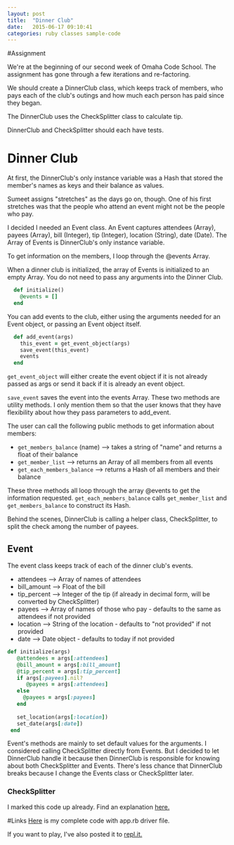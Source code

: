 ```yaml
---
layout: post
title:  "Dinner Club"
date:   2015-06-17 09:10:41
categories: ruby classes sample-code
---
```

#Assignment

We're at the beginning of our second week of Omaha Code School.  The assignment has gone through a few iterations and re-factoring.

We should create a DinnerClub class, which keeps track of members, who pays each of the club's outings and how much each person has paid since they began.

The DinnerClub uses the CheckSplitter class to calculate tip.

DinnerClub and CheckSplitter should each have tests.

# Dinner Club
At first, the DinnerClub's only instance variable was a Hash that stored the member's names as keys and their balance as values.

Sumeet assigns "stretches" as the days go on, though.  One of his first stretches was that the people who attend an event might not be the people who pay.

I decided I needed an Event class. An Event captures attendees (Array), payees (Array), bill (Integer), tip (Integer), location (String), date (Date).  The Array of Events is DinnerClub's only instance variable.

To get information on the members, I loop through the @events Array.

When a dinner club is initialized, the array of Events is initialized to an empty Array.  You do not need to pass any arguments into the Dinner Club.

```ruby
  def initialize()
    @events = []
  end
```

You can add events to the club, either using the arguments needed for an Event object, or passing an Event object itself.



```ruby
  def add_event(args)
    this_event = get_event_object(args)
    save_event(this_event)
    events
  end
```


`get_event_object` will either create the event object if it is not already passed as args or send it back if it is already an event object.

`save_event` saves the event into the events Array.
These two methods are utility methods.  I only mention them so that the user knows that they have flexibility about how they pass parameters to add_event.

The user can call the following public methods to get information about members:

  - `get_members_balance` (name)     --> takes a string of "name" and returns a float of their balance
  - `get_member_list`                --> returns an Array of all members from all events
  - `get_each_members_balance`       --> returns a Hash of all members and their balance 
 
These three methods all loop through the array @events to get the information requested.  `get_each_members_balance` calls `get_member_list` and `get_members_balance` to construct its Hash.

Behind the scenes, DinnerClub is calling a helper class, CheckSplitter, to split the check among the number of payees.

## Event

The event class keeps track of each of the dinner club's events.

  - attendees     --> Array of names of attendees
  - bill_amount   --> Float of the bill
  - tip_percent   --> Integer of the tip (if already in decimal form, will be converted by CheckSplitter)
  - payees        --> Array of names of those who pay - defaults to the same as attendees if not provided
  - location      --> String of the location  - defaults to "not provided" if not provided
  - date          --> Date object - defaults to today if not provided

```ruby
def initialize(args)
   @attendees = args[:attendees]
   @bill_amount = args[:bill_amount]
   @tip_percent = args[:tip_percent]
   if args[:payees].nil?
      @payees = args[:attendees]
   else
     @payees = args[:payees]
   end
   
   set_location(args[:location])
   set_date(args[:date])
 end
```
 
Event's methods are mainly to set default values for the arguments.  I considered calling CheckSplitter directly from Events.  But I decided to let DinnerClub handle it because then DinnerClub is responsible for knowing about both CheckSplitter and Events.  There's less chance that DinnerClub breaks because I change the Events class or CheckSplitter later.

### CheckSplitter
I marked this code up already.  Find an explanation [here.](./checksplitter.html)

#Links
[Here](https://gist.github.com/Gmfholley/35d28cd3cb656275b4b3) is my complete code with app.rb driver file.

If you want to play, I've also posted it to [repl.it.](http://repl.it/t59/3)
